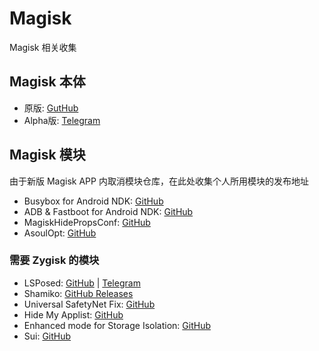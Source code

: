 # Magisk

Magisk 相关收集

## Magisk 本体

- 原版: [GutHub](https://github.com/topjohnwu/Magisk)
- Alpha版: [Telegram](https://t.me/magiskalpha)

## Magisk 模块

由于新版 Magisk APP 内取消模块仓库，在此处收集个人所用模块的发布地址

- Busybox for Android NDK: [GitHub](https://github.com/Magisk-Modules-Repo/busybox-ndk)
- ADB & Fastboot for Android NDK: [GitHub](https://github.com/Magisk-Modules-Repo/adb-ndk)
- MagiskHidePropsConf: [GitHub](https://github.com/Magisk-Modules-Repo/MagiskHidePropsConf)
- AsoulOpt: [GitHub](https://github.com/nakixii/Magisk_AsoulOpt)

### 需要 Zygisk 的模块

- LSPosed: [GitHub](https://github.com/LSPosed/LSPosed) | [Telegram](https://t.me/LSPosed)
- Shamiko: [GitHub Releases](https://github.com/LSPosed/LSPosed.github.io/releases)
- Universal SafetyNet Fix: [GitHub](https://github.com/kdrag0n/safetynet-fix)
- Hide My Applist: [GitHub](https://github.com/Dr-TSNG/Hide-My-Applist)
- Enhanced mode for Storage Isolation: [GitHub](https://github.com/RikkaApps/StorageRedirect-assets/releases/tag/assets)
- Sui: [GitHub](https://github.com/RikkaApps/Sui)
